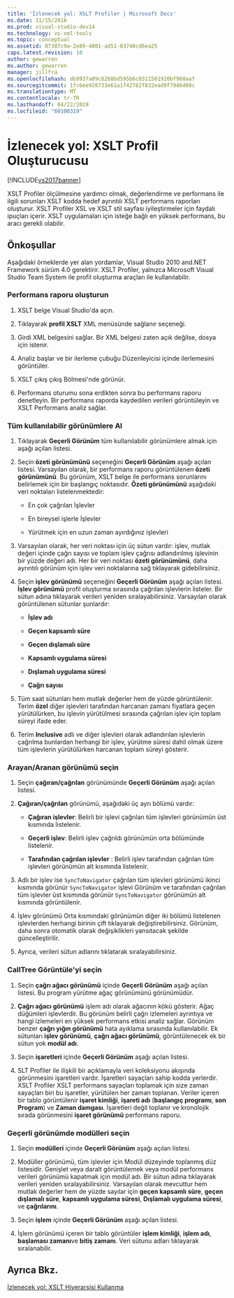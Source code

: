 ```yaml
---
title: 'İzlenecek yol: XSLT Profiler | Microsoft Docs'
ms.date: 11/15/2016
ms.prod: visual-studio-dev14
ms.technology: vs-xml-tools
ms.topic: conceptual
ms.assetid: 87387c9a-2e89-4801-ad51-83740cd6ea25
caps.latest.revision: 10
author: gewarren
ms.author: gewarren
manager: jillfra
ms.openlocfilehash: db9937a09c8260bd595b6c0311501920bf960aaf
ms.sourcegitcommit: 1fc6ee928733e61a1f42782f832ead9f7946d00c
ms.translationtype: MT
ms.contentlocale: tr-TR
ms.lasthandoff: 04/22/2019
ms.locfileid: "60100319"
---
```

# <a name="walkthrough-xslt-profiler"></a>İzlenecek yol: XSLT Profil Oluşturucusu
[!INCLUDE[vs2017banner](../includes/vs2017banner.md)]

XSLT Profiler ölçülmesine yardımcı olmak, değerlendirme ve performans ile ilgili sorunları XSLT kodda hedef ayrıntılı XSLT performans raporları oluşturur. XSLT Profiler XSL ve XSLT stil sayfası iyileştirmeler için faydalı ipuçları içerir. XSLT uygulamaları için isteğe bağlı en yüksek performans, bu aracı gerekli olabilir.  
  
## <a name="prerequisites"></a>Önkoşullar  
 Aşağıdaki örneklerde yer alan yordamlar, Visual Studio 2010 and.NET Framework sürüm 4.0 gerektirir. XSLT Profiler, yalnızca Microsoft Visual Studio Team System ile profil oluşturma araçları ile kullanılabilir.  
  
### <a name="create-the-performance-report"></a>Performans raporu oluşturun  
  
1. XSLT belge Visual Studio'da açın.  
  
2. Tıklayarak **profil XSLT** XML menüsünde sağlanır seçeneği.  
  
3. Girdi XML belgesini sağlar. Bir XML belgesi zaten açık değilse, dosya için istenir.  
  
4. Analiz başlar ve bir ilerleme çubuğu Düzenleyicisi içinde ilerlemesini görüntüler.  
  
5. XSLT çıkış çıkış Bölmesi'nde görünür.  
  
6. Performans oturumu sona erdikten sonra bu performans raporu denetleyin. Bir performans raporda kaydedilen verileri görüntüleyin ve XSLT Performans analiz sağlar.  
  
### <a name="get-all-the-available-views"></a>Tüm kullanılabilir görünümlere Al  
  
1. Tıklayarak **Geçerli Görünüm** tüm kullanılabilir görünümlere almak için aşağı açılan listesi.  
  
2. Seçin **özeti görünümünü** seçeneğini **Geçerli Görünüm** aşağı açılan listesi. Varsayılan olarak, bir performans raporu görüntülenen **özeti görünümünü**. Bu görünüm, XSLT belge ile performans sorunlarını belirlemek için bir başlangıç noktasıdır. **Özeti görünümünü** aşağıdaki veri noktaları listelenmektedir:  
  
    - En çok çağrılan İşlevler  
  
    - En bireysel işlerle İşlevler  
  
    - Yürütmek için en uzun zaman ayırdığınız işlevleri  
  
3. Varsayılan olarak, her veri noktası için üç sütun vardır: işlev, mutlak değeri içinde çağrı sayısı ve toplam işlev çağrısı adlandırılmış işlevinin bir yüzde değeri adı. Her bir veri noktası **özeti görünümünü**, daha ayrıntılı görünüm için işlev veri noktalarına sağ tıklayarak gidebilirsiniz.  
  
4. Seçin **işlev görünümü** seçeneğini **Geçerli Görünüm** aşağı açılan listesi. **İşlev görünümü** profil oluşturma sırasında çağrılan işlevlerin listeler. Bir sütun adına tıklayarak verileri yeniden sıralayabilirsiniz. Varsayılan olarak görüntülenen sütunlar şunlardır:  
  
    - **İşlev adı**  
  
    - **Geçen kapsamlı süre**  
  
    - **Geçen dışlamalı süre**  
  
    - **Kapsamlı uygulama süresi**  
  
    - **Dışlamalı uygulama süresi**  
  
    - **Çağrı sayısı**  
  
5. Tüm saat sütunları hem mutlak değerler hem de yüzde görüntülenir. Terim **özel** diğer işlevleri tarafından harcanan zamanı fiyatlara geçen yürütülürken, bu işlevin yürütülmesi sırasında çağrılan işlev için toplam süreyi ifade eder.  
  
6. Terim **Inclusive** adlı ve diğer işlevleri olarak adlandırılan işlevlerin çağrılma bunlardan herhangi bir işlev, yürütme süresi dahil olmak üzere tüm işlevlerin yürütülürken harcanan toplam süreyi gösterir.  
  
### <a name="select-callercallee-view"></a>Arayan/Aranan görünümü seçin  
  
1. Seçin **çağıran/çağrılan** görünümünde **Geçerli Görünüm** aşağı açılan listesi.  
  
2. **Çağıran/çağrılan** görünümü, aşağıdaki üç ayrı bölümü vardır:  
  
    - **Çağıran işlevler**: Belirli bir işlevi çağrılan tüm işlevleri görünümün üst kısmında listelenir.  
  
    - **Geçerli işlev**: Belirli işlev çağrıldı görünümün orta bölümünde listelenir.  
  
    - **Tarafından çağrılan işlevler** : Belirli işlev tarafından çağrılan tüm işlevleri görünümün alt kısmında listelenir.  
  
3. Adlı bir işlev ise `SyncToNavigator` çağrılan tüm işlevleri görünümü ikinci kısmında görünür `SyncToNavigator` işlevi Görünüm ve tarafından çağrılan tüm işlevler üst kısmında görünür `SyncToNavigator` görünümün alt kısmında görüntülenir.  
  
4. İşlev görünümü Orta kısmındaki görünümün diğer iki bölümü listelenen işlevlerden herhangi birinin çift tıklayarak değiştirebilirsiniz. Görünüm, daha sonra otomatik olarak değişiklikleri yansıtacak şekilde güncelleştirilir.  
  
5. Ayrıca, verileri sütun adlarını tıklatarak sıralayabilirsiniz.  
  
### <a name="select-calltree-view"></a>CallTree Görüntüle'yi seçin  
  
1. Seçin **çağrı ağacı görünümü** içinde **Geçerli Görünüm** aşağı açılan listesi. Bu program yürütme ağaç görünümünü görünümüdür.  
  
2. **Çağrı ağacı görünümü** işlem adı olarak ağacının kökü gösterir. Ağaç düğümleri işlevlerdir. Bu görünüm belirli çağrı izlemeleri ayrıntıya ve hangi izlemeleri en yüksek performans etkisi analiz sağlar. Görünüm benzer **çağrı yığın görünümü** hata ayıklama sırasında kullanılabilir. Ek sütunları **işlev görünümü**, **çağrı ağacı görünümü**, görüntülenecek ek bir sütun yok **modül adı**.  
  
3. Seçin **işaretleri** içinde **Geçerli Görünüm** aşağı açılan listesi.  
  
4. SLT Profiler ile ilişkili bir açıklamayla veri koleksiyonu akışında görünmesini işaretleri vardır. İşaretleri sayaçları sahip kodda yerlerdir. XSLT Profiler XSLT performans sayaçları toplamak için size zaman sayaçları biri bu işaretler, yürütülen her zaman toplanan. Veriler içeren bir tablo görüntülenir **işaret kimliği**, **işareti adı** (**başlangıç programı**, **son Program**) ve  **Zaman damgası**. İşaretleri değil toplanır ve kronolojik sırada görünmesini **işaret görünümü** performans raporu.  
  
### <a name="select-modules-in-the-current-view"></a>Geçerli görünümde modülleri seçin  
  
1. Seçin **modülleri** içinde **Geçerli Görünüm** aşağı açılan listesi.  
  
2. Modüller görünümü, tüm işlevler için Modül düzeyinde toplanmış düz listesidir. Genişlet veya daralt görüntülemek veya modül performans verileri görünümü kapatmak için modül adı. Bir sütun adına tıklayarak verileri yeniden sıralayabilirsiniz. Varsayılan olarak mevcuttur hem mutlak değerler hem de yüzde sayılar için **geçen kapsamlı süre**, **geçen dışlamalı süre**, **kapsamlı uygulama süresi**, **Dışlamalı uygulama süresi**, ve **çağrılarını**.  
  
3. Seçin **işlem** içinde **Geçerli Görünüm** aşağı açılan listesi.  
  
4. İşlem görünümü içeren bir tablo görüntüler **işlem kimliği**, **işlem adı**, **başlaması zamanı**ve **bitiş zamanı**. Veri sütunu adları tıklayarak sıralanabilir.  
  
## <a name="see-also"></a>Ayrıca Bkz.  
 [İzlenecek yol: XSLT Hiyerarşisi Kullanma](../xml-tools/walkthrough-using-xslt-hierarchy.md)
